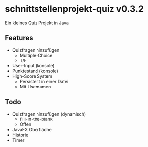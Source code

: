 # schnittstellenprojekt-quiz v0.3.2
Ein kleines Quiz Projekt in Java

## Features
* Quizfragen hinzufügen
  * Multiple-Choice
  * T/F
* User-Input (konsole)
* Punktestand (konsole)
* High-Score System
  * Persistent in einer Datei
  * Mit Usernamen


## Todo
* Quizfragen hinzufügen (dynamisch)
    * Fill-in-the-blank
    * Offen
* JavaFX Oberfläche
* Historie
* Timer